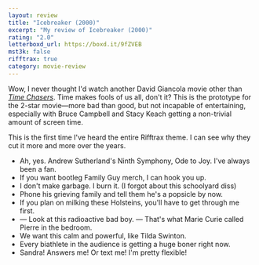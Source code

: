 ```yaml
---
layout: review
title: "Icebreaker (2000)"
excerpt: "My review of Icebreaker (2000)"
rating: "2.0"
letterboxd_url: https://boxd.it/9fZVEB
mst3k: false
rifftrax: true
category: movie-review
---
```


Wow, I never thought I'd watch another David Giancola movie other than <a href="https://boxd.it/5VTZmb" target="_blank" rel="noopener"><i>Time Chasers</i></a>. Time makes fools of us all, don't it? This is the prototype for the 2-star movie—more bad than good, but not incapable of entertaining, especially with Bruce Campbell and Stacy Keach getting a non-trivial amount of screen time.

This is the first time I've heard the entire Rifftrax theme. I can see why they cut it more and more over the years.

- Ah, yes. Andrew Sutherland's Ninth Symphony, Ode to Joy. I've always been a fan.
- If you want bootleg Family Guy merch, I can hook you up.
- I don't make garbage. I burn it. (I forgot about this schoolyard diss)
- Phone his grieving family and tell them he's a popsicle by now.
- If you plan on milking these Holsteins, you'll have to get through me first.
- — Look at this radioactive bad boy. — That's what Marie Curie called Pierre in the bedroom.
- We want this calm and powerful, like Tilda Swinton.
- Every biathlete in the audience is getting a huge boner right now.
- Sandra! Answers me! Or text me! I'm pretty flexible!

